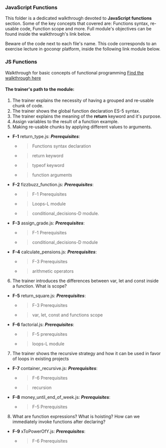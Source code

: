 ### JavaScript Functions

This folder is a dedicated walkthrough devoted to **JavaScript functions** section.
Some of the key concepts that covered are: Functions syntax, re-usable code, Function scope
and more. Full module's objectives can be found inside the walkthrough's link below.

Beware of the code next to each file's name. This code corresponds to an exercise lecture in goconqr
platform, inside the following link module below.

### JS Functions

Walkthrough for basic concepts of functional programming [Find the walkthrough here](https://www.goconqr.com/en-US/c/60360/course_modules/90158)

#### The trainer's path to the module:

1. The trainer explains the necessity of having a grouped and re-usable chunk of code.
2. The trainer shows the global function declaration ES-5 syntax.
3. The trainer explains the meaning of the **return** keyword and it's purpose.
4. Assign variables to the result of a function example.
5. Making re-usable chunks by applying different values to arguments.
* **F-1** return_type.js: **_Prerequisites_**:
  * >Functions syntax declaration
  * >return keyword
  * >typeof keyword
  * > function arguments
* **F-2** fizzbuzz_function.js: **_Prerequisites_**:
  * >F-1 Prerequisites
  * >Loops-L module
  * >conditional_decisions-D module.
* **F-3** assign_grade.js: **_Prerequisites_**:
  * >F-1 Prerequisites
  * >conditional_decisions-D module
* **F-4** calculate_pensions.js: **_Prerequisites_**:
  * >F-3 Prerequisites
  * >arithmetic operators
6. The trainer introduces the differences between var, let and const inside a function. What is scope?
* **F-5** return_square.js: **_Prerequisites_**:  
  * >F-3 Prerequisites
  * >var, let, const and functions scope
* **F-6** factorial.js: **_Prerequisites_**:
  * >F-5 prerequisites
  * >loops-L module
7. The trainer shows the recursive strategy and how it can be used in favor of loops in existing projects
* **F-7** container_recursive.js: **_Prerequisites_**:
  * >F-6 Prerequisites
  * >recursion
* **F-8** money_until_end_of_week.js: **_Prerequisites_**:
  * >F-5 Prerequisites
8. What are function expressions? What is hoisting? How can we immediately invoke functions after declaring?
* **F-9** xToPowerOfY.js: **_Prerequisites_**:
  * >F-6 Prerequisites
